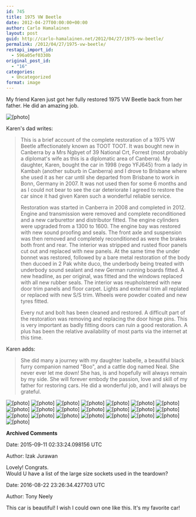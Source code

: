```yaml
---
id: 745
title: 1975 VW Beetle
date: 2012-04-27T00:00:00+00:00
author: Carlo Hamalainen
layout: post
guid: http://carlo-hamalainen.net/2012/04/27/1975-vw-beetle/
permalink: /2012/04/27/1975-vw-beetle/
restapi_import_id:
  - 596a05ef0330b
original_post_id:
  - "16"
categories:
  - Uncategorized
format: image
---
```

My friend Karen just got her fully restored 1975 VW Beetle back from her father. He did an amazing job. 

<img border="0" src="https://s3.amazonaws.com/carlo-hamalainen.net/oldblog/blogdata/medium/2012-04-20%2B%2B13-14-40.jpg?w=1100&ssl=1" alt="[photo]" data-recalc-dims="1" /> 



Karen's dad writes: 

> This is a brief account of the complete restoration of a 1975 VW Beetle affectionately known as TOOT TOOT. It was bought new in Canberra by a Mrs Ngbyet of 39 National Crt, Forrest (most probably a diplomat's wife as this is a diplomatic area of Canberra). My daughter, Karen, bought the car in 1998 (rego YFJ645) from a lady in Kambah (another suburb in Canberra) and I drove to Brisbane where she used it as her car until she departed from Brisbane to work in Bonn, Germany in 2007. It was not used then for some 6 months and as I could not bear to see the car deteriorate I agreed to restore the car since it had given Karen such a wonderful reliable service.
> 
> Restoration was started in Canberra in 2008 and completed in 2012. Engine and transmission were removed and complete reconditioned and a new carburettor and distributor fitted. The engine cylinders were upgraded from a 1300 to 1600. The engine bay was restored with new sound proofing and seals. The front axle and suspension was then removed and completely reconditioned as were the brakes both front and rear. The interior was stripped and rusted floor panels cut out and replaced with new panels. At the same time the under bonnet was restored, followed by a bare metal restoration of the body then ducoed in 2 Pak white duco, the underbody being treated with underbody sound sealant and new German running boards fitted. A new headline, as per original, was fitted and the windows replaced with all new rubber seals. The interior was reupholstered with new door trim panels and floor carpet. Lights and external trim all replated or replaced with new S/S trim. Wheels were powder coated and new tyres fitted.
> 
> Every nut and bolt has been cleaned and restored. A difficult part of the restoration was removing and replacing the door hinge pins. This is very important as badly fitting doors can ruin a good restoration. A plus has been the relative availability of most parts via the internet at this time.

Karen adds:

> She did many a journey with my daughter Isabelle, a beautiful black furry companion named "Boo", and a cattle dog named Neal. She never ever let me down! She has, is and hopefully will always remain by my side. She will forever embody the passion, love and skill of my father for restoring cars. He did a wonderful job, and I will always be grateful.

<img border="0" src="https://s3.amazonaws.com/carlo-hamalainen.net/oldblog/blogdata/medium/2012-04-20%2B%2B13-14-49.jpg?w=1100&ssl=1" alt="[photo]" data-recalc-dims="1" /> 



<img border="0" src="https://s3.amazonaws.com/carlo-hamalainen.net/oldblog/blogdata/medium/2012-04-20%2B%2B13-15-07.jpg?w=1100&ssl=1" alt="[photo]" data-recalc-dims="1" /> 



<img border="0" src="https://s3.amazonaws.com/carlo-hamalainen.net/oldblog/blogdata/medium/2012-04-20%2B%2B13-15-18.jpg?w=1100&ssl=1" alt="[photo]" data-recalc-dims="1" /> 



<img border="0" src="https://s3.amazonaws.com/carlo-hamalainen.net/oldblog/blogdata/medium/2012-04-20%2B%2B13-15-28.jpg?w=1100&ssl=1" alt="[photo]" data-recalc-dims="1" /> 



<img border="0" src="https://s3.amazonaws.com/carlo-hamalainen.net/oldblog/blogdata/medium/2012-04-20%2B%2B13-15-39.jpg?w=1100&ssl=1" alt="[photo]" data-recalc-dims="1" /> 



<img border="0" src="https://s3.amazonaws.com/carlo-hamalainen.net/oldblog/blogdata/medium/2012-04-20%2B%2B13-15-55.jpg?w=1100&ssl=1" alt="[photo]" data-recalc-dims="1" /> 



<img border="0" src="https://s3.amazonaws.com/carlo-hamalainen.net/oldblog/blogdata/medium/2012-04-20%2B%2B13-16-02.jpg?w=1100&ssl=1" alt="[photo]" data-recalc-dims="1" /> 



<img border="0" src="https://s3.amazonaws.com/carlo-hamalainen.net/oldblog/blogdata/medium/2012-04-20%2B%2B13-16-08.jpg?w=1100&ssl=1" alt="[photo]" data-recalc-dims="1" /> 



<img border="0" src="https://s3.amazonaws.com/carlo-hamalainen.net/oldblog/blogdata/medium/2012-04-20%2B%2B13-16-23.jpg?w=1100&ssl=1" alt="[photo]" data-recalc-dims="1" /> 



<img border="0" src="https://s3.amazonaws.com/carlo-hamalainen.net/oldblog/blogdata/medium/2012-04-20%2B%2B13-16-44.jpg?w=1100&ssl=1" alt="[photo]" data-recalc-dims="1" /> 



<img border="0" src="https://s3.amazonaws.com/carlo-hamalainen.net/oldblog/blogdata/medium/2012-04-20%2B%2B13-17-13.jpg?w=1100&ssl=1" alt="[photo]" data-recalc-dims="1" /> 



<img border="0" src="https://s3.amazonaws.com/carlo-hamalainen.net/oldblog/blogdata/medium/2012-04-20%2B%2B13-17-21.jpg?w=1100&ssl=1" alt="[photo]" data-recalc-dims="1" /> 



<img border="0" src="https://s3.amazonaws.com/carlo-hamalainen.net/oldblog/blogdata/medium/2012-04-20%2B%2B13-17-34.jpg?w=1100&ssl=1" alt="[photo]" data-recalc-dims="1" /> 



<img border="0" src="https://s3.amazonaws.com/carlo-hamalainen.net/oldblog/blogdata/medium/2012-04-20%2B%2B13-17-41.jpg?w=1100&ssl=1" alt="[photo]" data-recalc-dims="1" /> 



<img border="0" src="https://s3.amazonaws.com/carlo-hamalainen.net/oldblog/blogdata/medium/2012-04-20%2B%2B13-17-48.jpg?w=1100&ssl=1" alt="[photo]" data-recalc-dims="1" /> 



<img border="0" src="https://s3.amazonaws.com/carlo-hamalainen.net/oldblog/blogdata/medium/2012-04-20%2B%2B13-17-56.jpg?w=1100&ssl=1" alt="[photo]" data-recalc-dims="1" /> 



<img border="0" src="https://s3.amazonaws.com/carlo-hamalainen.net/oldblog/blogdata/medium/2012-04-20%2B%2B13-18-09.jpg?w=1100&ssl=1" alt="[photo]" data-recalc-dims="1" /> 



<img border="0" src="https://s3.amazonaws.com/carlo-hamalainen.net/oldblog/blogdata/medium/2012-04-20%2B%2B13-18-38.jpg?w=1100&ssl=1" alt="[photo]" data-recalc-dims="1" /> 



<img border="0" src="https://s3.amazonaws.com/carlo-hamalainen.net/oldblog/blogdata/medium/2012-04-20%2B%2B13-19-13.jpg?w=1100&ssl=1" alt="[photo]" data-recalc-dims="1" /> 



<img border="0" src="https://s3.amazonaws.com/carlo-hamalainen.net/oldblog/blogdata/medium/2012-04-20%2B%2B13-19-48.jpg?w=1100&ssl=1" alt="[photo]" data-recalc-dims="1" /> 



<img border="0" src="https://s3.amazonaws.com/carlo-hamalainen.net/oldblog/blogdata/medium/2012-04-20%2B%2B13-19-59.jpg?w=1100&ssl=1" alt="[photo]" data-recalc-dims="1" /> 



<img border="0" src="https://s3.amazonaws.com/carlo-hamalainen.net/oldblog/blogdata/medium/2012-04-20%2B%2B13-20-13.jpg?w=1100&ssl=1" alt="[photo]" data-recalc-dims="1" /> 



**Archived Comments**

Date: 2015-09-11 02:33:24.098156 UTC

Author: Izak Jurawan

Lovely! Congrats.  
Would U have a list of the large size sockets used in the teardown?

Date: 2016-08-22 23:26:34.427703 UTC

Author: Tony Neely 

This car is beautiful! I wish I could own one like this. It's my favorite car!